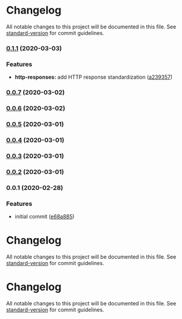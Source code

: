 # Changelog

All notable changes to this project will be documented in this file. See [standard-version](https://github.com/conventional-changelog/standard-version) for commit guidelines.

### [0.1.1](https://github.com/cloudifyjs/restful/compare/v0.0.7...v0.1.1) (2020-03-03)


### Features

* **http-responses:** add HTTP response standardization ([a239357](https://github.com/cloudifyjs/restful/commit/a239357fb876af157bd98830f7df893bfc37b5e1))

### [0.0.7](https://github.com/cloudifyjs/restful/compare/v0.0.6...v0.0.7) (2020-03-02)

### [0.0.6](https://github.com/cloudifyjs/restful/compare/v0.0.5...v0.0.6) (2020-03-02)

### [0.0.5](https://github.com/cloudifyjs/restful/compare/v0.0.4...v0.0.5) (2020-03-01)

### [0.0.4](https://github.com/cloudifyjs/restful/compare/v0.0.3...v0.0.4) (2020-03-01)

### [0.0.3](https://github.com/cloudifyjs/restful/compare/v0.0.2...v0.0.3) (2020-03-01)

### [0.0.2](https://github.com/cloudifyjs/restful/compare/v0.0.1...v0.0.2) (2020-03-01)

### 0.0.1 (2020-02-28)


### Features

* initial commit ([e68a885](https://github.com/cloudifyjs/restful/commit/e68a885bcc51af5f814526cd86d1958f0b2168db))

# Changelog

All notable changes to this project will be documented in this file. See [standard-version](https://github.com/conventional-changelog/standard-version) for commit guidelines.

# Changelog

All notable changes to this project will be documented in this file. See [standard-version](https://github.com/conventional-changelog/standard-version) for commit guidelines.
